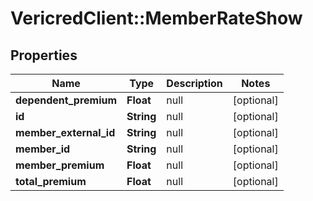 # VericredClient::MemberRateShow

## Properties
Name | Type | Description | Notes
------------ | ------------- | ------------- | -------------
**dependent_premium** | **Float** | null | [optional] 
**id** | **String** | null | [optional] 
**member_external_id** | **String** | null | [optional] 
**member_id** | **String** | null | [optional] 
**member_premium** | **Float** | null | [optional] 
**total_premium** | **Float** | null | [optional] 


